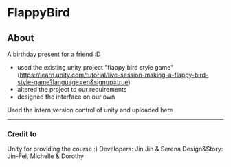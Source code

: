 # FlappyBird

## About 
A birthday present for a friend :D

- used the existing unity project "flappy bird style game" (https://learn.unity.com/tutorial/live-session-making-a-flappy-bird-style-game?language=en&signup=true)
- altered the project to our requirements
- designed the interface on our own

Used the intern version control of unity and uploaded here

-------
### Credit to
Unity for providing the course :)
Developers: Jin Jin & Serena
Design&Story: Jin-Fei, Michelle & Dorothy
